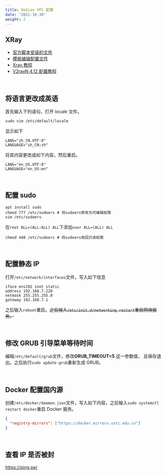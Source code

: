 ```yaml
---
title: Debian VPS 配置
date: "2021-10-30"
weight: 2
---
```


## XRay

- [官方脚本安装的文件](https://github.com/XTLS/Xray-install)
- [模板编辑配置文件](https://github.com/XTLS/Xray-examples)
- [Xray 教程](https://tlanyan.pp.ua/xray-tutorial/)
- [V2rayN 4.12 配置教程](https://v2xtls.org/v2rayn-4-12%E9%85%8D%E7%BD%AE%E6%95%99%E7%A8%8B/)

<br/>

## 将语言更改成英语

首先输入下列语句，打开 locale 文件。

```shell
sudo vim /etc/default/locale
```

显示如下

```
LANG="zh_CN.UTF-8"
LANGUAGE="zh_CN:zh"
```

将其内容更改成如下内容，然后重启。

```
LANG="en_US.UTF-8"
LANGUAGE="en_US:en"
```

<br/>

## 配置 sudo

```shell
apt install sudo
chmod 777 /etc/sudoers # 将sudoers修改为可编辑权限
vim /etc/sudoers
```

在`root ALL=(ALL:ALL) ALL`下添加`user ALL=(ALL) ALL`

```shell
chmod 440 /etc/sudoers # 将sudoers改回只读权限
```

<br/>

## 配置静态 IP

打开`/etc/network/interfaces`文件，写入如下信息

```
iface ens192 inet static
address 192.168.7.220
netmask 255.255.255.0
gateway 192.168.7.1
```

之后输入`reboot`重启。~~之后输入`/etc/init.d/networking restart`重启网络服务。~~

<br/>

## 修改 GRUB 引导菜单等待时间

编辑`/etc/default/grub`文件，修改**GRUB_TIMEOUT=5** 这一参数值， 且保存退出。之后执行`sudo update-grub`重新生成 GRUB。

<br/>

## Docker 配置国内源

创建`/etc/docker/daemon.json`文件，写入如下内容，之后输入`sudo systemctl restart docker`重启 Docker 服务。

```json
{
  "registry-mirrors": ["https://docker.mirrors.ustc.edu.cn"]
}
```

<br/>

## 查看 IP 是否被封

https://ping.pe/
